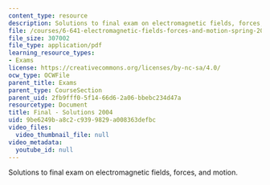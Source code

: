 ```yaml
---
content_type: resource
description: Solutions to final exam on electromagnetic fields, forces, and motion.
file: /courses/6-641-electromagnetic-fields-forces-and-motion-spring-2005/9be6249ba8c2c9399829a008363defbc_04_final_sol.pdf
file_size: 307002
file_type: application/pdf
learning_resource_types:
- Exams
license: https://creativecommons.org/licenses/by-nc-sa/4.0/
ocw_type: OCWFile
parent_title: Exams
parent_type: CourseSection
parent_uid: 2fb9fff0-5f14-66d6-2a06-bbebc234d47a
resourcetype: Document
title: Final - Solutions 2004
uid: 9be6249b-a8c2-c939-9829-a008363defbc
video_files:
  video_thumbnail_file: null
video_metadata:
  youtube_id: null
---
```

Solutions to final exam on electromagnetic fields, forces, and motion.